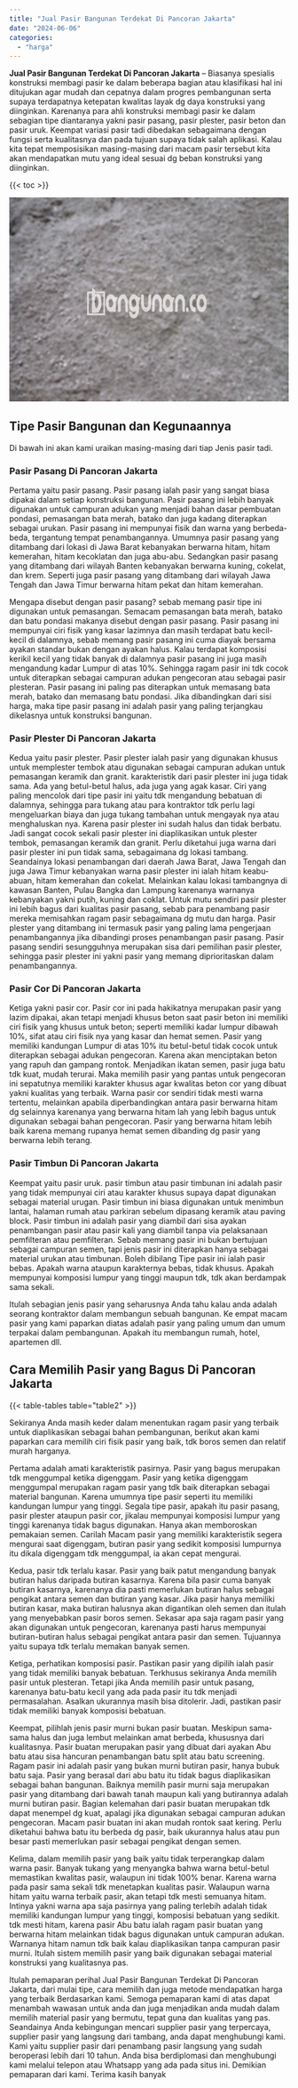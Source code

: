 ```yaml
---
title: "Jual Pasir Bangunan Terdekat Di Pancoran Jakarta"
date: "2024-06-06"
categories: 
  - "harga"
---
```


**Jual Pasir Bangunan Terdekat Di Pancoran Jakarta** – Biasanya spesialis konstruksi membagi pasir ke dalam beberapa bagian atau klasifikasi hal ini ditujukan agar mudah dan cepatnya dalam progres pembangunan serta supaya terdapatnya ketepatan kwalitas layak dg daya konstruksi yang diinginkan. Karenanya para ahli konstruksi membagi pasir ke dalam sebagian tipe diantaranya yakni pasir pasang, pasir plester, pasir beton dan pasir uruk. Keempat variasi pasir tadi dibedakan sebagaimana dengan fungsi serta kualitasnya dan pada tujuan supaya tidak salah aplikasi. Kalau kita tepat memposisikan masing-masing dari macam pasir tersebut kita akan mendapatkan mutu yang ideal sesuai dg beban konstruksi yang diinginkan.

{{< toc >}}

![Jual Pasir Bangunan Terdekat Di Pancoran Jakarta](/images/jual-pasir-bangunan-20.png)

## Tipe Pasir Bangunan dan Kegunaannya

Di bawah ini akan kami uraikan masing-masing dari tiap Jenis pasir tadi.

### Pasir Pasang Di Pancoran Jakarta

Pertama yaitu pasir pasang. Pasir pasang ialah pasir yang sangat biasa dipakai dalam setiap konstruksi bangunan. Pasir pasang ini lebih banyak digunakan untuk campuran adukan yang menjadi bahan dasar pembuatan pondasi, pemasangan bata merah, batako dan juga kadang diterapkan sebagai urukan. Pasir pasang ini mempunyai fisik dan warna yang berbeda-beda, tergantung tempat penambangannya. Umumnya pasir pasang yang ditambang dari lokasi di Jawa Barat kebanyakan berwarna hitam, hitam kemerahan, hitam kecoklatan dan juga abu-abu. Sedangkan pasir pasang yang ditambang dari wilayah Banten kebanyakan berwarna kuning, cokelat, dan krem. Seperti juga pasir pasang yang ditambang dari wilayah Jawa Tengah dan Jawa Timur berwarna hitam pekat dan hitam kemerahan.

Mengapa disebut dengan pasir pasang? sebab memang pasir tipe ini digunakan untuk pemasangan. Semacam pemasangan bata merah, batako dan batu pondasi makanya disebut dengan pasir pasang. Pasir pasang ini mempunyai ciri fisik yang kasar lazimnya dan masih terdapat batu kecil-kecil di dalamnya, sebab memang pasir pasang ini cuma diayak bersama ayakan standar bukan dengan ayakan halus. Kalau terdapat komposisi kerikil kecil yang tidak banyak di dalamnya pasir pasang ini juga masih mengandung kadar Lumpur di atas 10%. Sehingga ragam pasir ini tdk cocok untuk diterapkan sebagai campuran adukan pengecoran atau sebagai pasir plesteran. Pasir pasang ini paling pas diterapkan untuk memasang bata merah, batako dan memasang batu pondasi. Jika dibandingkan dari sisi harga, maka tipe pasir pasang ini adalah pasir yang paling terjangkau dikelasnya untuk konstruksi bangunan.

### Pasir Plester Di Pancoran Jakarta

Kedua yaitu pasir plester. Pasir plester ialah pasir yang digunakan khusus untuk memplester tembok atau digunakan sebagai campuran adukan untuk pemasangan keramik dan granit. karakteristik dari pasir plester ini juga tidak sama. Ada yang betul-betul halus, ada juga yang agak kasar. Ciri yang paling mencolok dari tipe pasir ini yaitu tdk mengandung bebatuan di dalamnya, sehingga para tukang atau para kontraktor tdk perlu lagi mengeluarkan biaya dan juga tukang tambahan untuk mengayak nya atau menghaluskan nya. Karena pasir plester ini sudah halus dan tidak berbatu. Jadi sangat cocok sekali pasir plester ini diaplikasikan untuk plester tembok, pemasangan keramik dan granit. Perlu diketahui juga warna dari pasir plester ini pun tidak sama, sebagaimana dg lokasi tambang. Seandainya lokasi penambangan dari daerah Jawa Barat, Jawa Tengah dan juga Jawa Timur kebanyakan warna pasir plester ini ialah hitam keabu-abuan, hitam kemerahan dan cokelat. Melainkan kalau lokasi tambangnya di kawasan Banten, Pulau Bangka dan Lampung karenanya warnanya kebanyakan yakni putih, kuning dan coklat. Untuk mutu sendiri pasir plester ini lebih bagus dari kualitas pasir pasang, sebab para penambang pasir mereka memisahkan ragam pasir sebagaimana dg mutu dan harga. Pasir plester yang ditambang ini termasuk pasir yang paling lama pengerjaan penambangannya jika dibandingi proses penambangan pasir pasang. Pasir pasang sendiri sesungguhnya merupakan sisa dari pemilihan pasir plester, sehingga pasir plester ini yakni pasir yang memang diprioritaskan dalam penambangannya.

### Pasir Cor Di Pancoran Jakarta

Ketiga yakni pasir cor. Pasir cor ini pada hakikatnya merupakan pasir yang lazim dipakai, akan tetapi menjadi khusus beton saat pasir beton ini memiliki ciri fisik yang khusus untuk beton; seperti memiliki kadar lumpur dibawah 10%, sifat atau ciri fisik nya yang kasar dan hemat semen. Pasir yang memiliki kandungan Lumpur di atas 10% itu betul-betul tidak cocok untuk diterapkan sebagai adukan pengecoran. Karena akan menciptakan beton yang rapuh dan gampang rontok. Menjadikan ikatan semen, pasir juga batu tdk kuat, mudah terurai. Maka memilih pasir yang pantas untuk pengecoran ini sepatutnya memiliki karakter khusus agar kwalitas beton cor yang dibuat yakni kualitas yang terbaik. Warna pasir cor sendiri tidak mesti warna tertentu, melainkan apabila diperbandingkan antara pasir berwarna hitam dg selainnya karenanya yang berwarna hitam lah yang lebih bagus untuk digunakan sebagai bahan pengecoran. Pasir yang berwarna hitam lebih baik karena memang rupanya hemat semen dibanding dg pasir yang berwarna lebih terang.

### Pasir Timbun Di Pancoran Jakarta

Keempat yaitu pasir uruk. pasir timbun atau pasir timbunan ini adalah pasir yang tidak mempunyai ciri atau karakter khusus supaya dapat digunakan sebagai material urugan. Pasir timbun ini biasa digunakan untuk menimbun lantai, halaman rumah atau parkiran sebelum dipasang keramik atau paving block. Pasir timbun ini adalah pasir yang diambil dari sisa ayakan penambangan pasir atau pasir kali yang diambil tanpa via pelaksanaan pemfilteran atau pemfilteran. Sebab memang pasir ini bukan bertujuan sebagai campuran semen, tapi jenis pasir ini diterapkan hanya sebagai material urukan atau timbunan. Boleh dibilang Tipe pasir ini ialah pasir bebas. Apakah warna ataupun karakternya bebas, tidak khusus. Apakah mempunyai komposisi lumpur yang tinggi maupun tdk, tdk akan berdampak sama sekali.

Itulah sebagian jenis pasir yang seharusnya Anda tahu kalau anda adalah seorang kontraktor dalam membangun sebuah bangunan. Ke empat macam pasir yang kami paparkan diatas adalah pasir yang paling umum dan umum terpakai dalam pembangunan. Apakah itu membangun rumah, hotel, apartemen dll.

## Cara Memilih Pasir yang Bagus Di Pancoran Jakarta

{{< table-tables table="table2" >}}

Sekiranya Anda masih keder dalam menentukan ragam pasir yang terbaik untuk diaplikasikan sebagai bahan pembangunan, berikut akan kami paparkan cara memilih ciri fisik pasir yang baik, tdk boros semen dan relatif murah harganya.

Pertama adalah amati karakteristik pasirnya. Pasir yang bagus merupakan tdk menggumpal ketika digenggam. Pasir yang ketika digenggam menggumpal merupakan ragam pasir yang tdk baik diterapkan sebagai material bangunan. Karena umumnya tipe pasir seperti itu memiliki kandungan lumpur yang tinggi. Segala tipe pasir, apakah itu pasir pasang, pasir plester ataupun pasir cor, jikalau mempunyai komposisi lumpur yang tinggi karenanya tidak bagus digunakan. Hanya akan memboroskan pemakaian semen. Carilah Macam pasir yang memiliki karakteristik segera mengurai saat digenggam, butiran pasir yang sedikit komposisi lumpurnya itu dikala digenggam tdk menggumpal, ia akan cepat mengurai.

Kedua, pasir tdk terlalu kasar. Pasir yang baik patut mengandung banyak butiran halus daripada butiran kasarnya. Karena bila pasir cuma banyak butiran kasarnya, karenanya dia pasti memerlukan butiran halus sebagai pengikat antara semen dan butiran yang kasar. Jika pasir hanya memiliki butiran kasar, maka butiran halusnya akan digantikan oleh semen dan itulah yang menyebabkan pasir boros semen. Sekasar apa saja ragam pasir yang akan digunakan untuk pengecoran, karenanya pasti harus mempunyai butiran-butiran halus sebagai pengikat antara pasir dan semen. Tujuannya yaitu supaya tdk terlalu memakan banyak semen.

Ketiga, perhatikan komposisi pasir. Pastikan pasir yang dipilih ialah pasir yang tidak memiliki banyak bebatuan. Terkhusus sekiranya Anda memilih pasir untuk plesteran. Tetapi jika Anda memilih pasir untuk pasang, karenanya batu-batu kecil yang ada pada pasir itu tdk menjadi permasalahan. Asalkan ukurannya masih bisa ditolerir. Jadi, pastikan pasir tidak memiliki banyak komposisi bebatuan.

Keempat, pilihlah jenis pasir murni bukan pasir buatan. Meskipun sama-sama halus dan juga lembut melainkan amat berbeda, khususnya dari kualitasnya. Pasir buatan merupakan pasir yang dibuat dari ayakan Abu batu atau sisa hancuran penambangan batu split atau batu screening. Ragam pasir ini adalah pasir yang bukan murni butiran pasir, hanya bubuk batu saja. Pasir yang berasal dari abu batu itu tidak bagus diaplikasikan sebagai bahan bangunan. Baiknya memilih pasir murni saja merupakan pasir yang ditambang dari bawah tanah maupun kali yang butirannya adalah murni butiran pasir. Bagian kelemahan dari pasir buatan merupakan tdk dapat menempel dg kuat, apalagi jika digunakan sebagai campuran adukan pengecoran. Macam pasir buatan ini akan mudah rontok saat kering. Perlu diketahui bahwa batu itu berbeda dg pasir, baik ukurannya halus atau pun besar pasti memerlukan pasir sebagai pengikat dengan semen.

Kelima, dalam memilih pasir yang baik yaitu tidak terperangkap dalam warna pasir. Banyak tukang yang menyangka bahwa warna betul-betul memastikan kwalitas pasir, walaupun ini tidak 100% benar. Karena warna pada pasir sama sekali tdk menetapkan kualitas pasir. Walaupun warna hitam yaitu warna terbaik pasir, akan tetapi tdk mesti semuanya hitam. Intinya yakni warna apa saja pasirnya yang paling terlebih adalah tidak memiliki kandungan lumpur yang tinggi, komposisi bebatuan yang sedikit. tdk mesti hitam, karena pasir Abu batu ialah ragam pasir buatan yang berwarna hitam melainkan tidak bagus digunakan untuk campuran adukan. Warnanya hitam namun tdk baik kalau diaplikasikan tanpa campuran pasir murni. Itulah sistem memilih pasir yang baik digunakan sebagai material konstruksi yang kualitasnya pas.

Itulah pemaparan perihal Jual Pasir Bangunan Terdekat Di Pancoran Jakarta, dari mulai tipe, cara memilih dan juga metode mendapatkan harga yang terbaik Berdasarkan kami. Semoga pemaparan kami di atas dapat menambah wawasan untuk anda dan juga menjadikan anda mudah dalam memilih material pasir yang bermutu, tepat guna dan kualitas yang pas. Seandainya Anda kebingungan mencari supplier pasir yang terpercaya, supplier pasir yang langsung dari tambang, anda dapat menghubungi kami. Kami yaitu supplier pasir dari penambang pasir langsung yang sudah beroperasi lebih dari 10 tahun. Anda bisa berdiplomasi dan menghubungi kami melalui telepon atau Whatsapp yang ada pada situs ini. Demikian pemaparan dari kami. Terima kasih banyak
